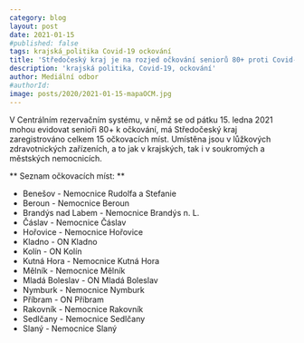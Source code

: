 ```yaml
---
category: blog
layout: post
date: 2021-01-15
#published: false
tags: krajská_politika Covid-19 ockování
title: 'Středočeský kraj je na rozjed očkování seniorů 80+ proti Covid-19 připraven'
description: 'krajská politika, Covid-19, ockování'
author: Mediální odbor
#authorId: 
image: posts/2020/2021-01-15-mapaOCM.jpg
---
```


V Centrálním rezervačním systému, v němž se od pátku 15. ledna 2021 mohou evidovat senioři 80+ k očkování, má Středočeský kraj zaregistrováno celkem 15 očkovacích míst. Umístěna jsou v lůžkových zdravotnických zařízeních, a to jak v krajských, tak i v soukromých a městských nemocnicích.

** Seznam očkovacích míst: **
* Benešov - Nemocnice Rudolfa a Stefanie
* Beroun - Nemocnice Beroun
* Brandýs nad Labem - Nemocnice Brandýs n. L.
* Čáslav - Nemocnice Čáslav
* Hořovice - Nemocnice Hořovice
* Kladno - ON Kladno
* Kolín - ON Kolín
* Kutná Hora - Nemocnice Kutná Hora
* Mělník - Nemocnice Mělník
* Mladá Boleslav - ON Mladá Boleslav
* Nymburk - Nemocnice Nymburk
* Příbram - ON Příbram
* Rakovník - Nemocnice Rakovník
* Sedlčany - Nemocnice Sedlčany
* Slaný - Nemocnice Slaný
